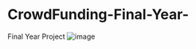 # CrowdFunding-Final-Year-
Final Year Project
![image](https://user-images.githubusercontent.com/84155008/227515012-0aa293d4-5afc-4a48-b765-8107be5afbac.png)
